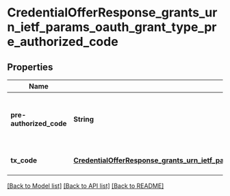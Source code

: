 # CredentialOfferResponse_grants_urn_ietf_params_oauth_grant_type_pre_authorized_code

## Properties

| Name                    | Type                                                                                                                                                                                              | Description                                        | Notes                        |
| ----------------------- | ------------------------------------------------------------------------------------------------------------------------------------------------------------------------------------------------- | -------------------------------------------------- | ---------------------------- |
| **pre-authorized_code** | **String**                                                                                                                                                                                        | pre authorized code to be exchanged with jwt token | [default to null]            |
| **tx_code**             | [**CredentialOfferResponse_grants_urn_ietf_params_oauth_grant_type_pre_authorized_code_tx_code**](CredentialOfferResponse_grants_urn_ietf_params_oauth_grant_type_pre_authorized_code_tx_code.md) |                                                    | [optional] [default to null] |

[[Back to Model list]](../README.md#documentation-for-models) [[Back to API list]](../README.md#documentation-for-api-endpoints) [[Back to README]](../README.md)
